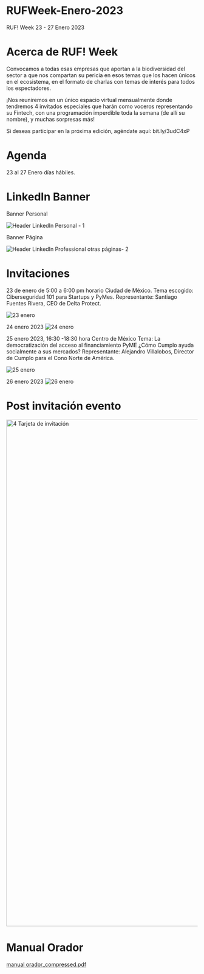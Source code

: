 # RUFWeek-Enero-2023

RUF! Week 23 - 27 Enero 2023

# Acerca de RUF! Week
Convocamos a todas esas empresas que aportan a la biodiversidad del sector a que nos compartan su pericia en esos temas que los hacen únicos en el ecosistema, en el formato de charlas con temas de interés para todos los espectadores.

¡Nos reuniremos en un único espacio virtual mensualmente donde tendremos 4 invitados especiales que harán como voceros representando su Fintech, con una programación imperdible toda la semana (de allí su nombre), y muchas sorpresas más!

Si deseas participar en la próxima edición, agéndate aquí: bit.ly/3udC4xP

# Agenda
23 al 27 Enero días hábiles.

# LinkedIn Banner

Banner Personal

![Header LinkedIn Personal - 1](https://user-images.githubusercontent.com/116225109/212956565-e8e29b79-be0f-428e-ad13-635db8b26160.png)

Banner Página

![Header LinkedIn Professional otras páginas- 2](https://user-images.githubusercontent.com/116225109/212956596-969fcb66-bf20-4451-9157-7f59b4fb2afd.png)

# Invitaciones

23 de enero de 5:00 a 6:00 pm horario Ciudad de México.
Tema escogido: Ciberseguridad 101 para Startups y PyMes.
Representante: Santiago Fuentes Rivera, CEO de Delta Protect.

![23 enero](https://user-images.githubusercontent.com/116225109/213023141-17c5e615-4355-4451-9a96-2cf9c68fbc2b.png)

24 enero 2023
![24 enero](https://user-images.githubusercontent.com/116225109/213309545-010ab83c-1318-4712-aed0-1fde9c2249f8.png)


25 enero 2023, 16:30 -18:30 hora Centro de México
Tema: La democratización del acceso al financiamiento PyME ¿Cómo Cumplo ayuda socialmente a sus mercados?
Representante: Alejandro Villalobos, Director de Cumplo para el Cono Norte de América.

![25 enero](https://user-images.githubusercontent.com/116225109/213222229-d132470d-f86c-4387-817d-cd76a54066fd.png)

26 enero 2023
![26 enero](https://user-images.githubusercontent.com/116225109/213309554-0ed32757-38ee-40f5-bbe5-eb53c6194748.png)

# Post invitación evento

<img width="1335" alt="4  Tarjeta de invitación" src="https://user-images.githubusercontent.com/116225109/213000604-efcb29d8-a061-4c11-9bcf-eefc6a188a80.png">


# Manual Orador
[manual orador_compressed.pdf](https://github.com/RiseUp-Fintech/RUFWeek-Enero-2023/files/10439755/manual.orador_compressed.pdf)




